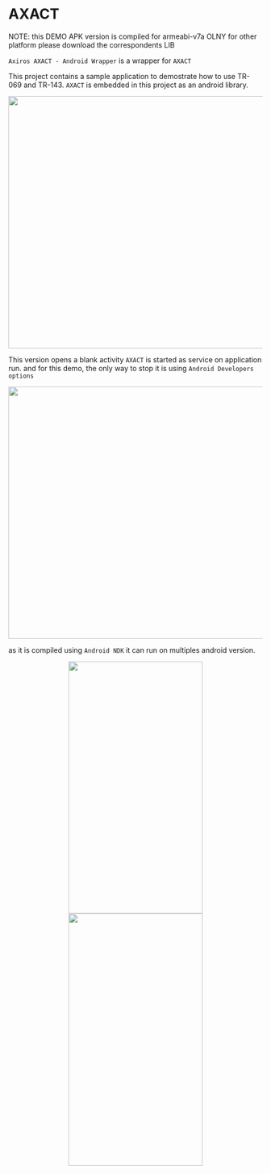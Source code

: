 # AXACT

NOTE: this DEMO APK version is compiled for armeabi-v7a OLNY for other platform please download the correspondents LIB

`Axiros AXACT - Android Wrapper` is a wrapper for `AXACT`


This project contains a sample application to demostrate how to use TR-069 and TR-143.
`AXACT` is embedded in this project as an android library.

<p align="center" >
<img src="http://bzero.github.io/assets/images/Screenshot_2017-07-12%2010-32-09.png" width="800" height="500"/>
</p>

This version opens a blank activity `AXACT` is started as service on application run. and for this demo, the only way to stop it is using `Android Developers options`

<p align="center" >
<img src="http://bzero.github.io/assets/images/Screenshot_2017-07-12-10-04-26.png" width="800" height="500"/>
</p>

as it is compiled using `Android NDK` it can run on multiples android version.

<p align="center" >
<img src="http://bzero.github.io/assets/images/Screenshot_20170712-101615.png" width="266" height="500"/>
<img src="http://bzero.github.io/assets/images/Screenshot_20170712-101618.png" width="266" height="500"/>
</p>
